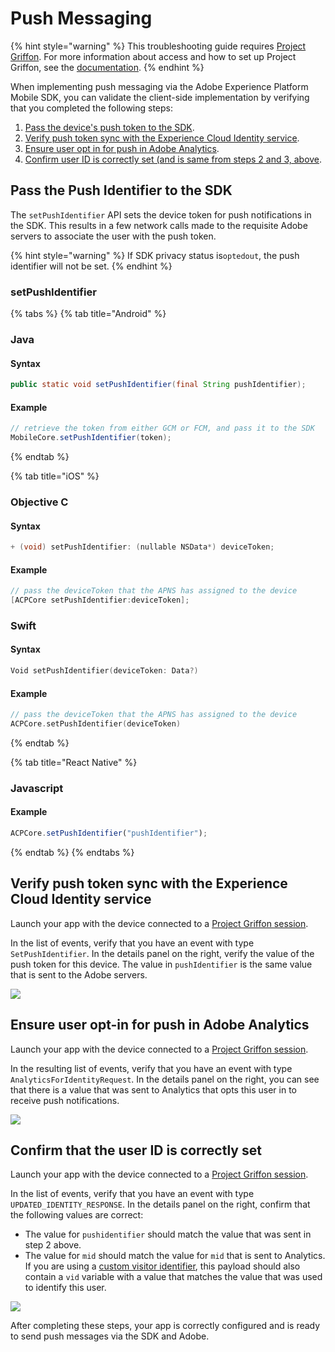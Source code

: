 # Push Messaging

{% hint style="warning" %}
This troubleshooting guide requires [Project Griffon](../../beta/project-griffon/). For more information about access and how to set up Project Griffon, see the [documentation](../../beta/project-griffon/).
{% endhint %}

When implementing push messaging via the Adobe Experience Platform Mobile SDK, you can validate the client-side implementation by verifying that you completed the following steps:

1. [Pass the device's push token to the SDK](troubleshooting-push.md#pass-the-push-identifier-to-the-sdk).
2. [Verify push token sync with the Experience Cloud Identity service](troubleshooting-push.md#validate-push-token-sync-with-the-experience-cloud-identity-service).
3. [Ensure user opt in for push in Adobe Analytics](troubleshooting-push.md#ensure-user-opt-in-for-push-in-adobe-analytics).
4. [Confirm user ID is correctly set \(and is same from steps 2 and 3, above](troubleshooting-push.md#confirm-that-the-user-id-is-correctly-set).

## Pass the Push Identifier to the SDK

The `setPushIdentifier` API sets the device token for push notifications in the SDK. This results in a few network calls made to the requisite Adobe servers to associate the user with the push token.

{% hint style="warning" %}
If SDK privacy status is`optedout`, the push identifier will not be set.
{% endhint %}

### setPushIdentifier

{% tabs %}
{% tab title="Android" %}
### Java

#### Syntax

```java
public static void setPushIdentifier(final String pushIdentifier);
```

#### Example

```java
// retrieve the token from either GCM or FCM, and pass it to the SDK
MobileCore.setPushIdentifier(token);
```
{% endtab %}

{% tab title="iOS" %}
### Objective C

#### Syntax

```objectivec
+ (void) setPushIdentifier: (nullable NSData*) deviceToken;
```

#### Example

```objectivec
// pass the deviceToken that the APNS has assigned to the device
[ACPCore setPushIdentifier:deviceToken];
```

### Swift

#### Syntax

```swift
Void setPushIdentifier(deviceToken: Data?)
```

#### Example

```swift
// pass the deviceToken that the APNS has assigned to the device
ACPCore.setPushIdentifier(deviceToken)
```
{% endtab %}

{% tab title="React Native" %}
### Javascript

#### Example

```jsx
ACPCore.setPushIdentifier("pushIdentifier");
```
{% endtab %}
{% endtabs %}

## Verify push token sync with the Experience Cloud Identity service

Launch your app with the device connected to a [Project Griffon session](../../beta/project-griffon/).

In the list of events, verify that you have an event with type `SetPushIdentifier`. In the details panel on the right, verify the value of the push token for this device. The value in `pushIdentifier` is the same value that is sent to the Adobe servers.

![](../../.gitbook/assets/push_token_to_identity.png)

## Ensure user opt-in for push in Adobe Analytics

Launch your app with the device connected to a [Project Griffon session](../../beta/project-griffon/).

In the resulting list of events, verify that you have an event with type `AnalyticsForIdentityRequest`. In the details panel on the right, you can see that there is a value that was sent to Analytics that opts this user in to receive push notifications.

![](../../.gitbook/assets/push_analytics_optin.png)

## Confirm that the user ID is correctly set

Launch your app with the device connected to a [Project Griffon session](../../beta/project-griffon/).

In the list of events, verify that you have an event with type `UPDATED_IDENTITY_RESPONSE`. In the details panel on the right, confirm that the following values are correct:

* The value for `pushidentifier` should match the value that was sent in step 2 above.
* The value for `mid` should match the value for `mid` that is sent to Analytics.  If you are using a [custom visitor identifier](../../using-mobile-extensions/adobe-analytics/analytics-api-reference.md#setidentifier), this payload should also contain a `vid` variable with a value that matches the value that was used to identify this user.

![](../../.gitbook/assets/push_identities.png)

After completing these steps, your app is correctly configured and is ready to send push messages via the SDK and Adobe.

